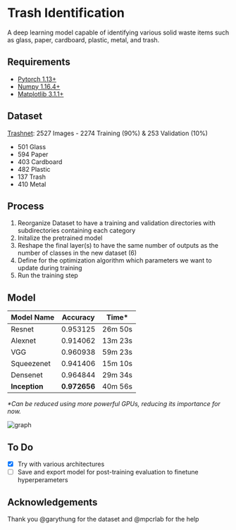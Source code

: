 # Trash Identification
A deep learning model capable of identifying various solid waste items such as glass, paper, cardboard, plastic, metal, and trash.

## Requirements
* [Pytorch 1.13+](https://pytorch.org/get-started/locally/)
* [Numpy 1.16.4+](https://pypi.org/project/numpy/)
* [Matplotlib 3.1.1+](https://pypi.org/project/matplotlib/)

## Dataset
[Trashnet](https://github.com/garythung/trashnet): 2527 Images - 2274 Training (90%) & 253 Validation (10%)
* 501 Glass
* 594 Paper
* 403 Cardboard
* 482 Plastic
* 137 Trash
* 410 Metal

## Process
1. Reorganize Dataset to have a training and validation directories with subdirectories containing each category
2. Initalize the pretrained model
3. Reshape the final layer(s) to have the same number of outputs as the number of classes in the new dataset (6)
4. Define for the optimization algorithm which parameters we want to update during training
5. Run the training step

## Model
| Model Name | Accuracy | Time*     |
|------------|----------|----------|
| Resnet     | 0.953125 | 26m 50s  |
| Alexnet    | 0.914062 | 13m 23s  |
| VGG        | 0.960938 | 59m 23s  |
| Squeezenet | 0.941406 | 15m 10s  |
| Densenet   | 0.964844 | 29m 34s  |
| __Inception__  | __0.972656__ |  40m 56s |

_*Can be reduced using more powerful GPUs, reducing its importance for now._

![graph](https://imgur.com/M4oRGEN.png)

## To Do
- [x] Try with various architectures
- [ ] Save and export model for post-training evaluation to finetune hyperperameters

## Acknowledgements
Thank you @garythung for the dataset and @mpcrlab for the help
